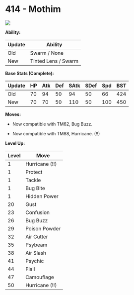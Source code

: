 # 414 - Mothim
![][414]

**Ability:**

Update | Ability
---    | ---
Old    | Swarm / None
New    | Tinted Lens / Swarm

**Base Stats (Complete):**

Update | HP | Atk | Def | SAtk | SDef | Spd | BST
---    | ---| --- | --- | ---  | ---  | --- | ---
Old    | 70 |  94 |  50 |  94  |  50  |  66  |  424
New    | 70 |  70 |  50 |  110  |  50  |  100  |  450

**Moves:**

 - Now compatible with TM62, Bug Buzz.

 - Now compatible with TM88, Hurricane. (!!)

**Level Up:**

Level | Move
---   | ---
  1   | Hurricane (!!)
  1   | Protect
  1   | Tackle
  1   | Bug Bite
  1   | Hidden Power
 20   | Gust
 23   | Confusion
 26   | Bug Buzz
 29   | Poison Powder
 32   | Air Cutter
 35   | Psybeam
 38   | Air Slash
 41   | Psychic
 44   | Flail
 47   | Camouflage
 50   | Hurricane (!!)



[414]: /img/pokemon/414.png
